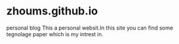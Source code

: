 # zhoums.github.io
personal blog
This a personal websit.In this site you can find some tegnolage paper which is my intrest in.
